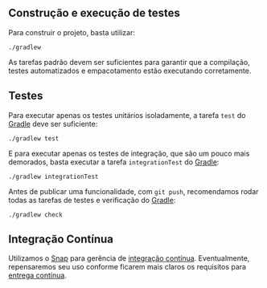 Construção e execução de testes
----

Para construir o projeto, basta utilizar:

```
./gradlew
```

As tarefas padrão devem ser suficientes para garantir que a compilação, testes automatizados e empacotamento estão
executando corretamente.

Testes
----

Para executar apenas os testes unitários isoladamente, a tarefa `test` do [Gradle][GRADLE] deve ser suficiente:

```
./gradlew test
```

E para executar apenas os testes de integração, que são um pouco mais demorados, basta executar a tarefa `integrationTest` do [Gradle][GRADLE]:

```
./gradlew integrationTest
```

Antes de publicar uma funcionalidade, com `git push`, recomendamos rodar todas as tarefas de testes e verificação do [Gradle][GRADLE]:

```
./gradlew check
```

Integração Contínua
----

Utilizamos o [Snap][SNAP] para gerência de [integração contínua][CI]. Eventualmente, repensaremos seu uso conforme
ficarem mais claros os requisitos para [entrega contínua][CD].

[GRADLE]:https://gradle.org/
[SNAP]:http://snap-ci.com
[CI]:http://en.wikipedia.org/wiki/Continuous_integration
[CD]:http://en.wikipedia.org/wiki/Continuous_delivery
